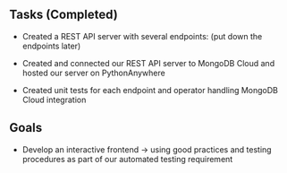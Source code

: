 ## Tasks (Completed)

- Created a REST API server with several endpoints:
(put down the endpoints later)

- Created and connected our REST API server to MongoDB Cloud
and hosted our server on PythonAnywhere

- Created unit tests for each endpoint and operator handling
MongoDB Cloud integration

## Goals 
- Develop an interactive frontend -> using good practices and testing procedures as part
  of our automated testing requirement





